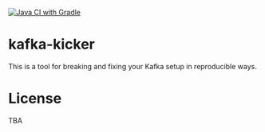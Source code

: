[![Java CI with Gradle](https://github.com/kraxor/kafka-kicker/actions/workflows/gradle.yml/badge.svg)](https://github.com/kraxor/kafka-kicker/actions/workflows/gradle.yml)

# kafka-kicker

This is a tool for breaking and fixing your Kafka setup in reproducible ways.

# License

TBA
